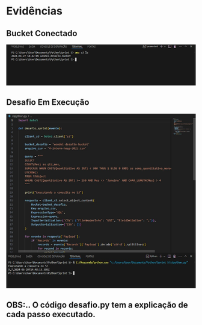 # Evidências 

## Bucket Conectado
![Bucket Conectado](https://github.com/WendeldsCoelho/Programa-De-Bolsas-Compass-Uol/blob/main/assets/img/Sprint%205/Desafio/Bucketconectado.jpeg)

## Desafio Em Execução
![Desafio Em Execução](https://github.com/WendeldsCoelho/Programa-De-Bolsas-Compass-Uol/blob/main/assets/img/Sprint%205/Desafio/Execucao-arquivo.py.jpeg)

## OBS:.. O código desafio.py tem a explicação de cada passo executado.

